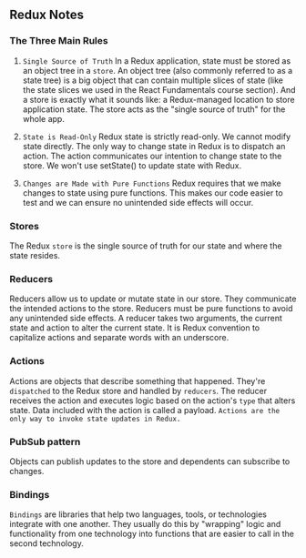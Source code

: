 ## Redux Notes 

### The Three Main Rules

1. `Single Source of Truth`
In a Redux application, state must be stored as an object tree in a `store`. An object tree (also commonly referred to as a state tree) is a big object that can contain multiple slices of state (like the state slices we used in the React Fundamentals course section). And a store is exactly what it sounds like: a Redux-managed location to store application state. The store acts as the "single source of truth" for the whole app.

2. `State is Read-Only`
Redux state is strictly read-only. We cannot modify state directly. The only way to change state in Redux is to dispatch an action. The action communicates our intention to change state to the store. We won't use setState() to update state with Redux.

3. `Changes are Made with Pure Functions`
Redux requires that we make changes to state using pure functions. This makes our code easier to test and we can ensure no unintended side effects will occur.

### Stores
The Redux `store` is the single source of truth for our state and where the state resides.

### Reducers
Reducers allow us to update or mutate state in our store. They communicate the intended actions to the store.
Reducers must be pure functions to avoid any unintended side effects.
A reducer takes two arguments, the current state and action to alter the current state. It is Redux convention to capitalize actions and separate words with an underscore.

### Actions 
Actions are objects that describe something that happened. They're `dispatched` to the Redux store and handled by `reducers`. The reducer receives the action and executes logic based on the action's `type` that alters state. Data included with the action is called a payload. `Actions are the only way to invoke state updates in Redux.`

### PubSub pattern
Objects can publish updates to the store and dependents can subscribe to changes.

### Bindings
`Bindings` are libraries that help two languages, tools, or technologies integrate with one another. They usually do this by "wrapping" logic and functionality from one technology into functions that are easier to call in the second technology.
